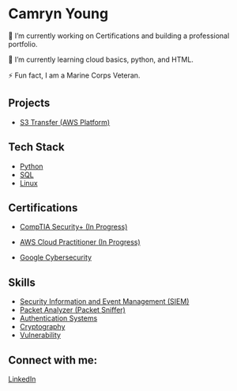 <h1>Camryn Young </h1>

 🔭 I’m currently working on Certifications and building a professional portfolio.
 
🌱 I’m currently learning cloud basics, python, and HTML.

⚡ Fun fact, I am a Marine Corps Veteran.

<h2>Projects</h2>

- [S3 Transfer (AWS Platform)](https://github.com/CamY29/S3-Transfer-/blob/main/README.md)

<h2>Tech Stack</h2>

- [Python](https://coursera.org/verify/T7D8N2PL42KC)
- [SQL](https://coursera.org/verify/XDDDBPQAETSQ)
- [Linux](https://coursera.org/verify/XDDDBPQAETSQ)
  
<h2>Certifications </h2>

- [CompTIA Security+ (In Progress)](link)
  
- [AWS Cloud Practitioner (In Progress)](link)
  
- [Google Cybersecurity](https://coursera.org/verify/professional-cert/35AZPFM9VV64)

<h2>Skills</h2>

- [Security Information and Event Management (SIEM)](https://coursera.org/verify/N73K5R3DRK43)
- [Packet Analyzer (Packet Sniffer)](https://coursera.org/verify/N73K5R3DRK43)
- [Authentication Systems](https://coursera.org/verify/HE5YXQKS78LF)
- [Cryptography](https://coursera.org/verify/HE5YXQKS78LF)
- [Vulnerability](https://coursera.org/verify/HE5YXQKS78LF)
  
<h2> Connect with me:</h2>

[LinkedIn](https://www.linkedin.com/in/camryn-young/)


